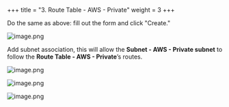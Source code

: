 +++
title = "3. Route Table - AWS - Private"
weight = 3
+++


Do the same as above: fill out the form and click "Create."


![image.png](https://prod-files-secure.s3.us-west-2.amazonaws.com/d5da4832-3825-4b06-9f7d-86c687d890a2/9f6ac04c-17fb-48fb-a54a-36d302b54876/image.png?X-Amz-Algorithm=AWS4-HMAC-SHA256&X-Amz-Content-Sha256=UNSIGNED-PAYLOAD&X-Amz-Credential=AKIAT73L2G45HZZMZUHI%2F20240907%2Fus-west-2%2Fs3%2Faws4_request&X-Amz-Date=20240907T192238Z&X-Amz-Expires=3600&X-Amz-Signature=daac78bcf6669cf94ce3306212d8051d9f8d5ac2960d28a2a97eee1a7bd63191&X-Amz-SignedHeaders=host&x-id=GetObject)


Add subnet association, this will allow the **Subnet - AWS - Private subnet** to follow the **Route Table - AWS - Private**’s routes.


![image.png](https://prod-files-secure.s3.us-west-2.amazonaws.com/d5da4832-3825-4b06-9f7d-86c687d890a2/aeaee09f-7956-4b22-a1d2-b00c27230cc5/image.png?X-Amz-Algorithm=AWS4-HMAC-SHA256&X-Amz-Content-Sha256=UNSIGNED-PAYLOAD&X-Amz-Credential=AKIAT73L2G45HZZMZUHI%2F20240907%2Fus-west-2%2Fs3%2Faws4_request&X-Amz-Date=20240907T192238Z&X-Amz-Expires=3600&X-Amz-Signature=ec41a083b6cf3371fdec1ba63cbcf18f224a97b7a322519270f3d6855dcd7fb3&X-Amz-SignedHeaders=host&x-id=GetObject)


![image.png](https://prod-files-secure.s3.us-west-2.amazonaws.com/d5da4832-3825-4b06-9f7d-86c687d890a2/d2e52df2-473b-4331-bde3-54b900286a86/image.png?X-Amz-Algorithm=AWS4-HMAC-SHA256&X-Amz-Content-Sha256=UNSIGNED-PAYLOAD&X-Amz-Credential=AKIAT73L2G45HZZMZUHI%2F20240907%2Fus-west-2%2Fs3%2Faws4_request&X-Amz-Date=20240907T192238Z&X-Amz-Expires=3600&X-Amz-Signature=33c49dd5c212063165b685d7cf68986b26cf76e8bbc335f54d7eedd2df1cddbb&X-Amz-SignedHeaders=host&x-id=GetObject)


![image.png](https://prod-files-secure.s3.us-west-2.amazonaws.com/d5da4832-3825-4b06-9f7d-86c687d890a2/85d30a7b-e3e3-4900-aa65-c72d3c34953c/image.png?X-Amz-Algorithm=AWS4-HMAC-SHA256&X-Amz-Content-Sha256=UNSIGNED-PAYLOAD&X-Amz-Credential=AKIAT73L2G45HZZMZUHI%2F20240907%2Fus-west-2%2Fs3%2Faws4_request&X-Amz-Date=20240907T192238Z&X-Amz-Expires=3600&X-Amz-Signature=c95f92de3593f91e0e0b40999a080e94dd362192b4e59c9cc5da51eb8728cf14&X-Amz-SignedHeaders=host&x-id=GetObject)


